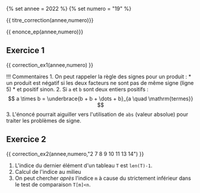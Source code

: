 {% set annee = 2022 %}
{% set numero = "19" %}


{{ titre_correction(annee,numero)}}

{{ enonce_ep(annee,numero)}}
 

## Exercice 1

{{ correction_ex1(annee,numero) }}

!!! Commentaires
    1. On peut rappeler la règle des signes pour un produit :
        * un produit est négatif si les deux facteurs ne sont pas de même signe (ligne 5)
        * et positif sinon.
    2. Si `a` et `b` sont deux entiers positifs :
        $$ a \times b = \underbrace{b + b + \dots + b}_{a \quad \mathrm{termes}} $$
    3. L'énoncé pourrait aiguiller vers l'utilisation de `abs` (valeur absolue) pour traiter les problèmes de signe.


## Exercice 2 
{{ correction_ex2(annee,numero,"2 7 8 9 10 11 13 14") }}

1. L'indice du dernier élément d'un tableau `T` est `len(T)-1`.
2. Calcul de l'indice au milieu
3. On peut chercher *après* l'indice `m` à cause du strictement inférieur dans le test de comparaison `T[m]<n`.

    